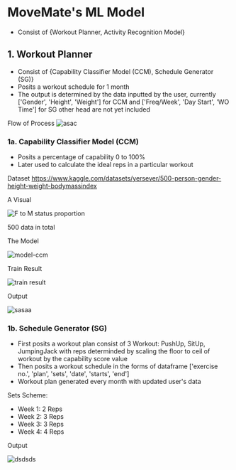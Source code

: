 # MoveMate's ML Model
* Consist of {Workout Planner, Activity Recognition Model}

## 1. Workout Planner
* Consist of {Capability Classifier Model (CCM), Schedule Generator (SG)} 
* Posits a workout schedule for 1 month
* The output is determined by the data inputted by the user, currently ['Gender', 'Height', 'Weight'] for CCM and ['Freq/Week', 'Day Start', 'WO Time'] for SG other head are not yet included

Flow of Process
![asac](https://github.com/pdshi/model/assets/94330691/c5bab383-7917-4bdf-b340-764825e5e9a6)


### 1a. Capability Classifier Model (CCM)
* Posits a percentage of capability 0 to 100% 
* Later used to calculate the ideal reps in a particular workout

Dataset
https://www.kaggle.com/datasets/yersever/500-person-gender-height-weight-bodymassindex

A Visual

![F to M status proportion](https://github.com/pdshi/model/assets/94330691/8d2c1a89-93c8-4b19-a88c-e5e9d7f8255f)

500 data in total


The Model

![model-ccm](https://github.com/pdshi/model/assets/94330691/3fb89c82-ea6d-4ee0-8b12-c5160f6e921a)


Train Result

![train result](https://github.com/pdshi/model/assets/94330691/0e55d00d-0ae2-47dd-a130-c4e28605efea)


Output

![sasaa](https://github.com/pdshi/model/assets/94330691/8620681b-7bf1-4fdb-a891-23aa38a37813)

### 1b. Schedule Generator (SG)
* First posits a workout plan consist of 3 Workout: PushUp, SitUp, JumpingJack with reps determinded by scaling the floor to ceil of workout by the capability score value 
* Then posits a workout schedule in the forms of dataframe ['exercise no.', 'plan', 'sets', 'date', 'starts', 'end']  
* Workout plan generated every month with updated user's data

Sets Scheme: 
- Week 1: 2 Reps
- Week 2: 3 Reps
- Week 3: 3 Reps
- Week 4: 4 Reps

Output

![dsdsds](https://github.com/pdshi/model/assets/94330691/45f32679-d482-4b14-b9c2-b398161adaa1)







